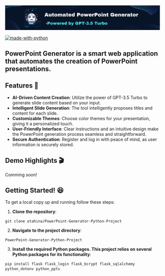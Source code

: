 ![Banner Image](./for_readme/banner.png)

[![made-with-python](https://ForTheBadge.com/images/badges/made-with-python.svg)](https://www.python.org/)

## PowerPoint Generator is a smart web application that automates the creation of PowerPoint presentations.


## Features 🎨

* **AI-Driven Content Creation**: Utilize the power of GPT-3.5 Turbo to generate slide content based on your input.
* **Intelligent Slide Generation**: The tool intelligently proposes titles and content for each slide.
* **Customizable Themes**: Choose color themes for your presentation, giving it a personalized touch.
* **User-Friendly Interface**: Clear instructions and an intuitive design make the PowerPoint generation process seamless and straightforward.
* **Secure Authentication**: Register and log in with peace of mind, as user information is securely stored.

## Demo Highlights 🎬

Comming soon!

## Getting Started! 😆

To get a local copy up and running follow these steps:

1. **Clone the repository**:

```
git clone otahina/PowerPoint-Generator-Python-Project
```

2. **Navigate to the project directory**:

```
PowerPoint-Generator-Python-Project
```

3. **Install the required Python packages. This project relies on several Python packages for its functionality**:


```
pip install flask flask_login flask_bcrypt flask_sqlalchemy python_dotenv python_pptx
```
